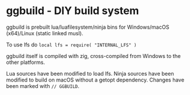 # ggbuild - DIY build system

ggbuild is prebuilt lua/luafilesystem/ninja bins for Windows/macOS (x64)/Linux (static
linked musl).

To use lfs do `local lfs = require( "INTERNAL_LFS" )`

ggbuild itself is compiled with zig, cross-compiled from Windows to the
other platforms.

Lua sources have been modified to load lfs. Ninja sources have been
modified to build on macOS without a getopt dependency. Changes have
been marked with `// GGBUILD`.
